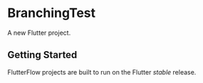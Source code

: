 # BranchingTest

A new Flutter project.

## Getting Started

FlutterFlow projects are built to run on the Flutter _stable_ release.
